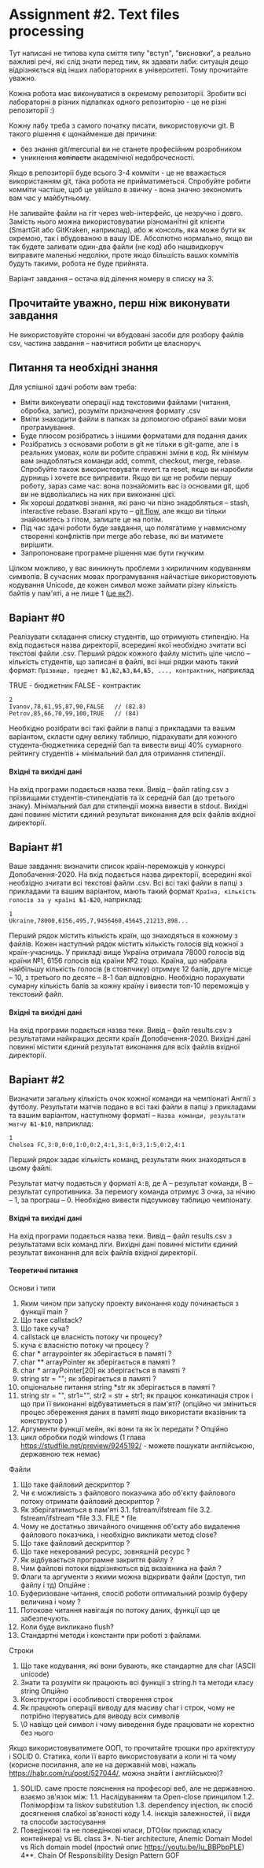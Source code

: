 # Assignment #2. Text files processing

Тут написані не типова купа сміття типу "вступ", "висновки", а реально важливі речі, які слід знати перед тим, як здавати лаби: ситуація дещо відрізняється від інших лабораторних в університеті. Тому прочитайте уважно.

Кожна робота має виконуватися в окремому репозиторії. Зробити всі лабораторні в різних підпапках одного репозиторію - це не різні репозиторії :)

Кожну лабу треба з самого початку писати, використовуючи git. В такого рішення є щонайменше дві причини:

* без знання git/mercurial ви не станете професійним розробником
* уникнення ~~копіпасти~~ академічної недоброчесності.

Якщо в репозиторії буде всього 3-4 комміти - це не вважається використанням git, така робота не прийматиметься. Спробуйте робити комміти частіше, щоб це увійшло в звичку - вона значно зекономить вам час у майбутньому.

Не заливайте файли на гіт через web-інтерфейс, це незручно і довго. Замість нього можна використовуватии різноманітні git клієнти (SmartGit або GitKraken, наприклад), або ж консоль, яка може бути як окремою, так і вбудованою в вашу IDE. 
Абсолютно нормально, якщо ви так будете заливати один-два файли (не код) або нашвидкоруч виправите маленькі недоліки, проте якщо більшість ваших коммітів будуть такими, робота не буде прийнята.

Варіант завдання – остача від ділення номеру в списку на 3. 

## Прочитайте уважно, перш ніж виконувати завдання

Не використовуйте сторонні чи вбудовані засоби для розбору файлів csv, частина завдання – навчитися робити це власноруч.

## Питання та необхідні знання
Для успішної здачі роботи вам треба:
* Вміти виконувати операції над текстовими файлами (читання, обробка, запис), розуміти призначення формату .csv 
* Вміти знаходити файли в папках за допомогою обраної вами мови програмування. 
* Буде плюсом розібратись з іншими форматами для подання даних
* Розібратись з основами роботи в git не тільки в git-game, але і в реальних умовах, коли ви робите справжні зміни в код. Як мінімум вам знадобляться команди add, commit, checkout, merge, rebase. Спробуйте також використовувати revert та reset, якщо ви наробили дурниць і хочете все виправити. Якщо ви ще не робили першу роботу, зараз саме час: вона познайомить вас із основами git, щоб ви не відволікались на них при виконанні цієї.
* Як хороші додаткові знання, які рано чи пізно знадобляться – stash, interactive rebase. Взагалі круто – [git flow](https://habrahabr.ru/post/106912/), але якщо ви тільки знайомитесь з гітом, залиште це на потім.
* Під час здачі роботи буде завдання, що полягатиме у навмисному створенні конфліктів при merge або rebase, які ви матимете вирішити.
* Запропоноване програмне рішення має бути гнучким

Цілком можливо, у вас виникнуть проблеми з кириличним кодуванням символів. В сучасних мовах програмування найчастіше використовують кодування Unicode, де кожен символ може займати різну кількість байтів у пам'яті, а не лише 1 ([це як?](http://unicode.org/faq/utf_bom.html)). 

## Варіант #0
Реалізувати складання списку студентів, що отримують стипендію. На вхід подається назва директорії, всередині якої необхідно зчитати всі текстові файли .csv. Перший рядок кожного файлу містить ціле число – кількість студентів, що записані в файлі, всі інші рядки мають такий формат:
`Прізвище, предмет №1,№2,№3,№4,№5, ..., контрактник`, наприклад

TRUE - бюджетник
FALSE - контрактик 

```csv
2
Ivanov,78,61,95,87,90,FALSE   // (82.8)
Petrov,85,66,70,99,100,TRUE   // (84)
```

Необхідно розібрати всі такі файли в папці з прикладами та вашим варіантом, скласти одну велику таблицю, підрахувати для кожного студента-бюджетника середній бал та вивести вищі 40% сумарного рейтингу студентів + мінімальний бал для отримання стипендії. 

#### Вхідні та вихідні дані
На вхід програми подається назва теки. Вивід – файл rating.csv з прізвищами студентів-стипендіатів та їх середній бал (до третього знаку). Мінімальний бал для стипендії можна вивести в stdout.
Вихідні дані повинні містити єдиний результат виконання для всіх файлів вхідної директорії.


## Варіант #1
Ваше завдання: визначити список країн-переможців у конкурсі Допобачення-2020. На вхід подається назва директорії, всередині якої необхідно зчитати всі текстові файли .csv. Всі всі такі файли в папці з прикладами та вашим варіантом, мають такий формат `Країна, кількість голосів за у країні №1-№20`, наприклад:
```csv
1
Ukraine,78000,6156,495,7,9456460,45645,21213,898...
```
Перший рядок містить кількість країн, що знаходяться в кожному з файлів.
Кожен наступний рядок містить кількість голосів від кожної з країн-учасниць. У прикладі вище Україна отримала 78000 голосів від країни №1, 6156 голосів від країни №2 тощо. Країна, що набрала найбільшу кількість голосів (в стовпчику) отримує 12 балів, друге місце – 10, з третього по десяте – 8-1 бал відповідно. Необхідно порахувати сумарну кількість балів за кожну країну і вивести топ-10 переможців у текстовий файл.

#### Вхідні та вихідні дані
На вхід програми подається назва теки. Вивід – файл results.csv з результатами найкращих десяти країн Допобачення-2020.
Вихідні дані повинні містити єдиний результат виконання для всіх файлів вхідної директорії.

## Варіант #2
Визначити загальну кількість очок кожної команди на чемпіонаті Англії з футболу. Результати матчів подано в всі такі файли в папці з прикладами та вашим варіантом, наступному форматі – `Назва команди, результати матчу №1-№10`, наприклад:
```csv
1
Chelsea FC,3:0,0:0,1:0,0:2,4:1,3:1,0:3,1:5,0:2,4:1
```
Перший рядок задає кількість команд, результати яких знаходяться в цьому файлі.

Результат матчу подається у форматі `A:B`, де А – результат команди, В – результат супротивника. За перемогу команда отримує 3 очка, за нічию – 1, за програш – 0. Необхідно вивести підсумкову таблицю чемпіонату.

#### Вхідні та вихідні дані
На вхід програми подається назва теки. Вивід – файл results.csv з результатами всіх команд ліги.
Вихідні дані повинні містити єдиний результат виконання для всіх файлів вхідної директорії.

#### Теоретичні питання 
Основи і типи  
1. Яким чином при запуску проекту виконання коду починається з функції main ? 
2. Що таке callstack? 
3. Що таке куча? 
4. callstack це власність потоку чи  процесу? 
5. куча є власністю потоку чи процесу ?  
6. char * arraypointer як зберігається в памяті ? 
7. char ** arrayPointer як зберігається в памяті ? 
8. char * arrayPointer[20] як зберігається в памяті ? 
9. string str = ""; як зберігається в памяті ?  
10. опціональне питання string *str як зберігається в памяті ?  
11. string str = "", str1="", str2 = str + str1; як працює конкатинація строк і що при її виконанні відбуватиметься в пам'яті? (опційно чи зміниться процес збереження даних в памяті якщо  використати вказівник та конструктор ) 
12. Аргументи функції мейн, які вони та як їх передати ? 
Опційно 
13. цикл обробки подій windows (1 глава  https://studfile.net/preview/9245192/ - можете пошукати англійською, державною теж немає) 

Файли
1. Що таке файловий дескриптор ? 
2. Чи є можливість з файлового показчика або  об'єкту файлового потоку отримати файловий дескриптор ?    
3. Як зберігатиметься в пам'яті 
3.1. fstream/ifstream file
3.2. fstream/ifstream *file
3.3. FILE * file  
4. Чому не достатньо звичайного очищення об'єкту або видалення файлового показчика, і необхідно викликати метод close? 
5. Що таке файловий дескриптор ? 
6. Що таке некерований ресурс, зовняшній ресурс ? 
7. Як відбувається програмне закриття файлу ? 
8. Чим файлові потоки відрізняються від вказівника на файл ? 
9. Флаги та аргументи з якими можна відкривати файли (доступ, тип файлу і тд) 
Опційне  : 
10. Буферизоване читання, спосіб роботи оптимальний розмір буферу величина і чому ?  
11. Потокове читання навігація по потоку даних, функції що це забезпечують. 
12. Коли буде викликано flush? 
13. Стандартні методи і константи при роботі з файлами. 

Строки
1. Що таке кодування, які вони бувають, яке стандартне для char (ASCII unicode) 
2. Знати та розуміти як працюють всі функції з string.h та методи класу string
Опційно  
3. Конструктори і особливості створення строк 
4. Як працюють операції виводу для масиву char і строк, чому не потрібно ітеруватись для виводу всіх символів 
5. \0 навіщо цей символ і чому виведення буде працювати не коректно без нього

Якщо використовуватимете ООП, то прочитайте трошки про архітектуру і SOLID 
0. Статика, коли її варто використовувати а коли ні та чому (корисне посилання, але не на державній мові, нажаль https://habr.com/ru/post/527044/,  можна знайти і англійською)? 
1. SOLID. саме просте пояснення на професорі веб, але не державною.
взаємо зв'язок між: 
1.1. Наслідуванням та Open-close принципом 
1.2. Поліморфізм та  liskov substitution 
1.3. dependency injection, як спосіб досягнення слабкої зв'язності коду 1.4. інєкція залежностей, її види та способи застосування
2. Поведінкові та не поведінкові класи, DTO(як приклад класу контейнера) vs BL class 
3*. N-tier architecture, Anemic Domain Model vs Rich domain model (простий опис https://youtu.be/Iu_BBPbpPLE)
4**. Chain Of Responsibility Design Pattern GOF